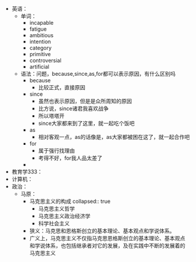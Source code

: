 - 英语：
	- 单词：
		- incapable
		- fatigue
		- ambitious
		- intention
		- category
		- primitive
		- controversial
		- artificial
	- 语法：问题，because,since,as,for都可以表示原因，有什么区别吗
		- because
			- 比较正式，直接原因
		- since
			- 虽然也表示原因，但是是众所周知的原因
			- 比方说，since诸君我喜欢战争
			- 所以塔塔开
			- since大家都来到了这里，就一起吃个饭吧
		- as
			- 相对客观一点，as的话像是，as大家都被困在这了，就一起合作吧
		- for
			- 属于强行找理由
			- 考得不好，for我人品太差了
		-
- 教育学333：
- 计算机：
- 政治：
	- 马原：
		- 马克思主义的构成
		  collapsed:: true
			- 马克思主义哲学
			- 马克思主义政治经济学
			- 科学社会主义
		- 狭义：马克思和恩格斯创立的基本理论、基本观点和学说体系。
		- 广义上，马克思主义不仅指马克思恩格斯创立的基本理论、基本观点和学说体系，也包括继承者对它的发展，及在实践中不断的发展着的马克思主义